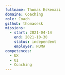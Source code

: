 ```yaml
---
fullname: Thomas Eskenazi
domaine: Coaching
role: Coach
github: thomasesk
missions:
  - start: 2021-04-14
    end: 2021-10-30
    status: independent
    employer: NUMA
competences:
  - UX
  - UI
  - Coaching
---
```

